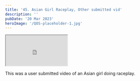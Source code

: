 ```yaml
---
title: '45. Asian Girl Raceplay, Other submitted vid'
description: ''
pubDate: '20 Mar 2023'
heroImage: '/QOS-placeholder-1.jpg'
---
```

<iframe src="https://drive.google.com/file/d/1Msk8XqGO7pQiS0locWQxzrNCP1cvj3m9/preview" width="200" height="100" allow="autoplay" allowfullscreen="allowfullscreen"></iframe>

This was a user submitted video of an Asian girl doing raceplay.